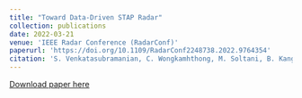```yaml
---
title: "Toward Data-Driven STAP Radar"
collection: publications
date: 2022-03-21
venue: 'IEEE Radar Conference (RadarConf)'
paperurl: 'https://doi.org/10.1109/RadarConf2248738.2022.9764354'
citation: 'S. Venkatasubramanian, C. Wongkamhthong, M. Soltani, B. Kang, S. Gogineni, A. Pezeshki, M. Rangaswamy and V. Tarokh, &quot;Toward Data-Driven STAP Radar,&quot; <i>IEEE Radar Conference (RadarConf)</i>, New York City, NY, USA, 2022, pp. 1-5, doi: 10.1109/RadarConf2248738.2022.9764354.'
---
```


[Download paper here](https://arxiv.org/abs/2201.10712)
